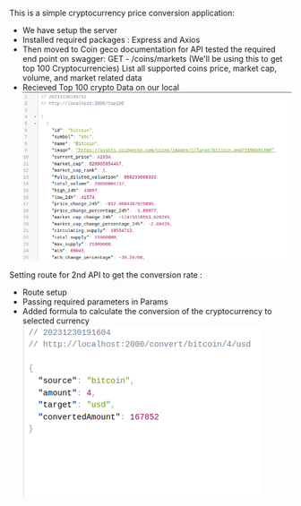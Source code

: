 This is a simple cryptocurrency price conversion application:
 - We have setup the server 
 - Installed required packages : Express and Axios
 - Then moved to Coin geco documentation for API tested the required end point on swagger: 
 GET - /coins​/markets (We'll be using this to get top 100 Cryptocurrencies)
 List all supported coins price, market cap, volume, and market related data
- Recieved Top 100 crypto Data on our local
![Alt text](</screenshots/Screenshot from 2023-12-30 18-58-50.png>)


Setting route for 2nd API to get the conversion rate :
- Route setup 
- Passing required parameters in Params  
- Added formula to calculate the conversion of the cryptocurrency to selected currency
![Alt text](</screenshots/Screenshot from 2023-12-30 19-16-22.png>)